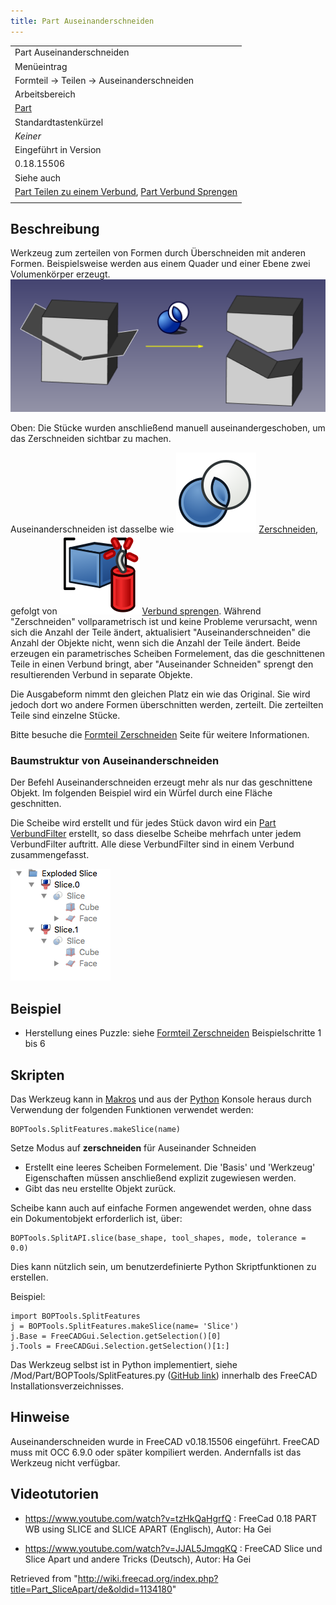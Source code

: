 ```yaml
---
title: Part Auseinanderschneiden
---
```


|                                                                                                                                             |
| ------------------------------------------------------------------------------------------------------------------------------------------- |
| Part Auseinanderschneiden                                                                                                                   |
| Menüeintrag                                                                                                                                 |
| Formteil → Teilen → Auseinanderschneiden                                                                                                    |
| Arbeitsbereich                                                                                                                              |
| [Part](/Part_Workbench/de "Part Workbench/de")                                                                                              |
| Standardtastenkürzel                                                                                                                        |
| _Keiner_                                                                                                                                    |
| Eingeführt in Version                                                                                                                       |
| 0.18.15506                                                                                                                                  |
| Siehe auch                                                                                                                                  |
| [Part Teilen zu einem Verbund](/Part_Slice/de "Part Slice/de"), [Part Verbund Sprengen](/Part_ExplodeCompound/de "Part ExplodeCompound/de") |
|                                                                                                                                             |

## Beschreibung

Werkzeug zum zerteilen von Formen durch Überschneiden mit anderen Formen. Beispielsweise werden aus einem Quader und einer Ebene zwei Volumenkörper erzeugt.
![](/src/assets/images/Part_Slice_Demo.png)

Oben: Die Stücke wurden anschließend manuell auseinandergeschoben, um das Zerschneiden sichtbar zu machen.

Auseinanderschneiden ist dasselbe wie ![](/src/assets/images/Part_Slice.svg) [Zerschneiden](/Part_Slice/de "Part Slice/de"), gefolgt von ![](/src/assets/images/Part_ExplodeCompound.svg) [Verbund sprengen](/Part_ExplodeCompound/de "Part ExplodeCompound/de"). Während "Zerschneiden" vollparametrisch ist und keine Probleme verursacht, wenn sich die Anzahl der Teile ändert, aktualisiert "Auseinanderschneiden" die Anzahl der Objekte nicht, wenn sich die Anzahl der Teile ändert.
Beide erzeugen ein parametrisches Scheiben Formelement, das die geschnittenen Teile in einen Verbund bringt, aber "Auseinander Schneiden" sprengt den resultierenden Verbund in separate Objekte.

Die Ausgabeform nimmt den gleichen Platz ein wie das Original. Sie wird jedoch dort wo andere Formen überschnitten werden, zerteilt. Die zerteilten Teile sind einzelne Stücke.

Bitte besuche die [Formteil Zerschneiden](/Part_Slice/de "Part Slice/de") Seite für weitere Informationen.

### Baumstruktur von Auseinanderschneiden

Der Befehl Auseinanderschneiden erzeugt mehr als nur das geschnittene Objekt. Im folgenden Beispiel wird ein Würfel durch eine Fläche geschnitten.

Die Scheibe wird erstellt und für jedes Stück davon wird ein [Part VerbundFilter](/Part_CompoundFilter/de "Part CompoundFilter/de") erstellt, so dass dieselbe Scheibe mehrfach unter jedem VerbundFilter auftritt. Alle diese VerbundFilter sind in einem Verbund zusammengefasst.

![](/src/assets/images/Part_SliceApartTree.png)

## Beispiel

- Herstellung eines Puzzle: siehe [Formteil Zerschneiden](/Part_Slice/de "Part Slice/de") Beispielschritte 1 bis 6

## Skripten

Das Werkzeug kann in [Makros](/Macros/de "Macros/de") und aus der [Python](/Python/de "Python/de") Konsole heraus durch Verwendung der folgenden Funktionen verwendet werden:

```
BOPTools.SplitFeatures.makeSlice(name)

```

Setze Modus auf **zerschneiden** für Auseinander Schneiden

- Erstellt eine leeres Scheiben Formelement. Die 'Basis' und 'Werkzeug' Eigenschaften müssen anschließend explizit zugewiesen werden.
- Gibt das neu erstellte Objekt zurück.

Scheibe kann auch auf einfache Formen angewendet werden, ohne dass ein Dokumentobjekt erforderlich ist, über:

```
BOPTools.SplitAPI.slice(base_shape, tool_shapes, mode, tolerance = 0.0)

```

Dies kann nützlich sein, um benutzerdefinierte Python Skriptfunktionen zu erstellen.

Beispiel:

```
import BOPTools.SplitFeatures
j = BOPTools.SplitFeatures.makeSlice(name= 'Slice')
j.Base = FreeCADGui.Selection.getSelection()[0]
j.Tools = FreeCADGui.Selection.getSelection()[1:]

```

Das Werkzeug selbst ist in Python implementiert, siehe /Mod/Part/BOPTools/SplitFeatures.py ([GitHub link](https://github.com/FreeCAD/FreeCAD/blob/master/src/Mod/Part/BOPTools/SplitFeatures.py)) innerhalb des FreeCAD Installationsverzeichnisses.

## Hinweise

Auseinanderschneiden wurde in FreeCAD v0.18.15506 eingeführt. FreeCAD muss mit OCC 6.9.0 oder später kompiliert werden. Andernfalls ist das Werkzeug nicht verfügbar.

## Videotutorien

- <https://www.youtube.com/watch?v=tzHkQaHgrfQ> : FreeCad 0.18 PART WB using SLICE and SLICE APART (Englisch), Autor: Ha Gei

- <https://www.youtube.com/watch?v=JJAL5JmqqKQ> : FreeCAD Slice und Slice Apart und andere Tricks (Deutsch), Autor: Ha Gei

Retrieved from "<http://wiki.freecad.org/index.php?title=Part_SliceApart/de&oldid=1134180>"
